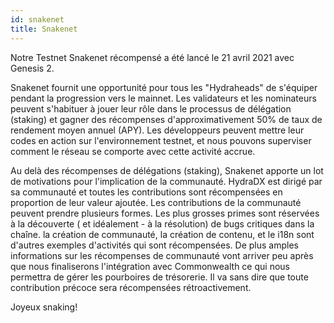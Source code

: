 ```yaml
---
id: snakenet
title: Snakenet
---
```


Notre Testnet Snakenet récompensé a été lancé le 21 avril 2021 avec Genesis 2. 

Snakenet fournit une opportunité pour tous les "Hydraheads" de s'équiper pendant la progression vers le mainnet. Les validateurs et les nominateurs peuvent s'habituer à jouer leur rôle dans le processus de délégation (staking) et gagner des récompenses d'approximativement 50% de taux de rendement moyen annuel (APY). Les développeurs peuvent mettre leur codes en action sur l'environnement testnet, et nous pouvons superviser comment le réseau se comporte avec cette activité accrue.

Au delà des récompenses de délégations (staking), Snakenet apporte un lot de motivations pour l'implication de la communauté. HydraDX est dirigé par sa communauté et toutes les contributions sont récompensées en proportion de leur valeur ajoutée. Les contributions de la communauté peuvent prendre plusieurs formes. Les plus grosses primes sont réservées à la découverte ( et idéalement - à la résolution) de bugs critiques dans la chaîne. la création de communauté, la création de contenu, et le i18n sont d'autres exemples  d'activités qui sont récompensées. De plus amples informations sur les récompenses de communauté vont arriver peu après que nous finaliserons l'intégration avec Commonwealth ce qui nous permettra de gérer les pourboires de trésorerie. Il va sans dire que toute contribution précoce sera récompensées rétroactivement.

Joyeux snaking!